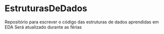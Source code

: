 # EstruturasDeDados
Repositório para escrever o código das estruturas de dados aprendidas em EDA
Será atualizado durante as férias

